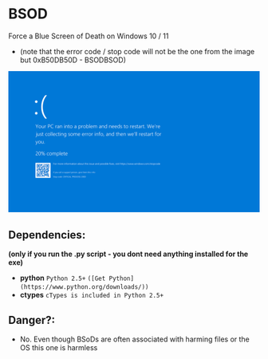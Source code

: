 #   BSOD
Force a Blue Screen of Death on Windows 10 / 11
- (note that the error code / stop code will not be the one from the image but 0xB50DB50D - BSODBSOD)

![Demo](assets/demo.png)

## Dependencies:
**(only if you run the .py script - you dont need anything installed for the exe)**
- **python** `Python 2.5+` `([Get Python](https://www.python.org/downloads/))`
- **ctypes** `cTypes is included in Python 2.5+`
  
## Danger?:
- No. Even though BSoDs are often associated with harming files or the OS this one is harmless
